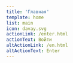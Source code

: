 ```yaml
---
title: 'Главная'
template: home
list: main
icon: davay.svg
actionLink: /enter.html
actionText: Войти
altActionLink: /en.html
altActionText: Enter
---
```










